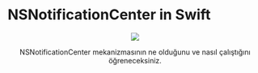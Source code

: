 # NSNotificationCenter in Swift


<p align="center">
  <a href="https://iosnotlari.com/nsnotificationcenter-in-swift/"><img src="https://iosnotlari.com/wp-content/uploads/2019/12/notificationcenter.jpg"/></a>
</p>

<p align="center">
NSNotificationCenter mekanizmasının ne olduğunu ve nasıl çalıştığını öğreneceksiniz.
</p>
